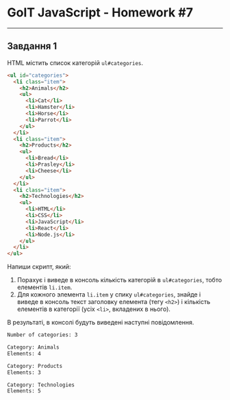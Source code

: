 # GoIT JavaScript - Homework #7

---

## Завдання 1

HTML містить список категорій `ul#categories`.

```html
<ul id="categories">
  <li class="item">
    <h2>Animals</h2>
    <ul>
      <li>Cat</li>
      <li>Hamster</li>
      <li>Horse</li>
      <li>Parrot</li>
    </ul>
  </li>
  <li class="item">
    <h2>Products</h2>
    <ul>
      <li>Bread</li>
      <li>Prasley</li>
      <li>Cheese</li>
    </ul>
  </li>
  <li class="item">
    <h2>Technologies</h2>
    <ul>
      <li>HTML</li>
      <li>CSS</li>
      <li>JavaScript</li>
      <li>React</li>
      <li>Node.js</li>
    </ul>
  </li>
</ul>
```

Напиши скрипт, який:

1. Порахує і виведе в консоль кількість категорій в `ul#categories`, тобто
   елементів `li.item`.
2. Для кожного элемента `li.item` у спику `ul#categories`, знайде і виведе в
   консоль текст заголовку елемента (тегу `<h2>`) і кількість елементів в
   категорії (усіх `<li>`, вкладених в нього).

В результаті, в консолі будуть виведені наступні повідомлення.

```bash
Number of categories: 3

Category: Animals
Elements: 4

Category: Products
Elements: 3

Category: Technologies
Elements: 5
```
